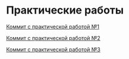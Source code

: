 # Практические работы

[Коммит с практической работой №1](https://github.com/marypronina/ITMO_ICT_WebDevelopment_tools_2023-2024/commit/67ce8296da0e24a30318ab50f2ed9bc2c937b801)

[Коммит с практической работой №2](https://github.com/marypronina/ITMO_ICT_WebDevelopment_tools_2023-2024/commit/a7e2851be17c08460cf580da03d1b3f89f3fc285)

[Коммит с практической работой №3](https://github.com/marypronina/ITMO_ICT_WebDevelopment_tools_2023-2024/commit/e377d35f892a915f8991d6ab4b01f490adccc855)